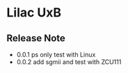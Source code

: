 # Lilac UxB

## Release Note

- 0.0.1 ps only test with Linux
- 0.0.2 add sgmii and test with ZCU111

